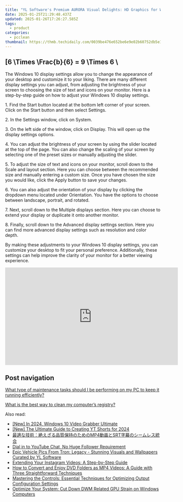 ```yaml
---
title: "YL Software's Premium AURORA Visual Delights: HD Graphics for Wallpapers and Backgrounds"
date: 2025-01-25T21:29:48.437Z
updated: 2025-01-26T17:26:27.585Z
tags:
  - product
categories:
  - pcclean
thumbnail: https://thmb.techidaily.com/0039be476e652be6e9e02b60752db5e1733ea22d9d841af5f5ee6bd2b62676ef.jpg
---
```


## \[6 \Times \Frac{b}{6} = 9 \Times 6 \

The Windows 10 display settings allow you to change the appearance of your desktop and customize it to your liking. There are many different display settings you can adjust, from adjusting the brightness of your screen to choosing the size of text and icons on your monitor. Here is a step-by-step guide on how to adjust your Windows 10 display settings. 

1\. Find the Start button located at the bottom left corner of your screen. Click on the Start button and then select Settings.

2\. In the Settings window, click on System.

3\. On the left side of the window, click on Display. This will open up the display settings options. 

4\. You can adjust the brightness of your screen by using the slider located at the top of the page. You can also change the scaling of your screen by selecting one of the preset sizes or manually adjusting the slider.

5\. To adjust the size of text and icons on your monitor, scroll down to the Scale and layout section. Here you can choose between the recommended size and manually entering a custom size. Once you have chosen the size you would like, click the Apply button to save your changes.

6\. You can also adjust the orientation of your display by clicking the dropdown menu located under Orientation. You have the options to choose between landscape, portrait, and rotated.

7\. Next, scroll down to the Multiple displays section. Here you can choose to extend your display or duplicate it onto another monitor.

8\. Finally, scroll down to the Advanced display settings section. Here you can find more advanced display settings such as resolution and color depth. 

By making these adjustments to your Windows 10 display settings, you can customize your desktop to fit your personal preference. Additionally, these settings can help improve the clarity of your monitor for a better viewing experience.

<!-- affiliate ads begin -->
<iframe width="560" height="315" src="https://www.youtube.com/embed/UcplMvRBulA?si=iBonbwDS1v7RAlHK" title="YouTube video player" frameborder="0" allow="accelerometer; autoplay; clipboard-write; encrypted-media; gyroscope; picture-in-picture; web-share" referrerpolicy="strict-origin-when-cross-origin" allowfullscreen></iframe>
<!-- affiliate ads end -->

## Post navigation

[What type of maintenance tasks should I be performing on my PC to keep it running efficiently?](https://tools.techidaily.com/pcclean/products/)

[What is the best way to clean my computer’s registry?](https://tools.techidaily.com/pcclean/products/)

<ins class="adsbygoogle"
     style="display:block"
     data-ad-format="autorelaxed"
     data-ad-client="ca-pub-7571918770474297"
     data-ad-slot="1223367746"></ins>

<ins class="adsbygoogle"
     style="display:block"
     data-ad-client="ca-pub-7571918770474297"
     data-ad-slot="8358498916"
     data-ad-format="auto"
     data-full-width-responsive="true"></ins>

<span class="atpl-alsoreadstyle">Also read:</span>
<div><ul>
<li><a href="https://desktop-recording.techidaily.com/new-in-2024-windows-10-video-grabber-ultimate/"><u>[New] In 2024, Windows 10 Video Grabber Ultimate</u></a></li>
<li><a href="https://youtube-sure.techidaily.com/he-ultimate-guide-to-creating-yt-shorts-for-2024/"><u>[New] The Ultimate Guide to Creating YT Shorts for 2024</u></a></li>
<li><a href="https://win-hot.techidaily.com/mp4srt/"><u>最適な技術：絶えざる品質保持のためのMP4動画とSRT字幕のシームレス統合</u></a></li>
<li><a href="https://fox-blue.techidaily.com/dial-in-to-youtube-chat-no-huge-follower-requirement/"><u>Dial in to YouTube Chat, No Huge Follower Requirement</u></a></li>
<li><a href="https://win-brilliant.techidaily.com/epic-vehicle-pics-from-tron-legacy-stunning-visuals-and-wallpapers-curated-by-yl-software/"><u>Epic Vehicle Pics From Tron: Legacy - Stunning Visuals and Wallpapers Curated by YL Software</u></a></li>
<li><a href="https://win-hot.techidaily.com/extending-your-instagram-videos-a-step-by-step-guide/"><u>Extending Your Instagram Videos: A Step-by-Step Guide</u></a></li>
<li><a href="https://win-hot.techidaily.com/how-to-convert-and-enjoy-dvd-folders-as-mp4-videos-a-guide-with-three-straightforward-techniques/"><u>How to Convert and Enjoy DVD Folders as MP4 Videos: A Guide with Three Straightforward Techniques</u></a></li>
<li><a href="https://win-hot.techidaily.com/mastering-the-controls-essential-techniques-for-optimizing-output-configuration-settings/"><u>Mastering the Controls: Essential Techniques for Optimizing Output Configuration Settings</u></a></li>
<li><a href="https://common-error.techidaily.com/optimize-your-system-cut-down-dwm-related-gpu-strain-on-windows-computers/"><u>Optimize Your System: Cut Down DWM Related GPU Strain on Windows Computers</u></a></li>
</ul></div>


